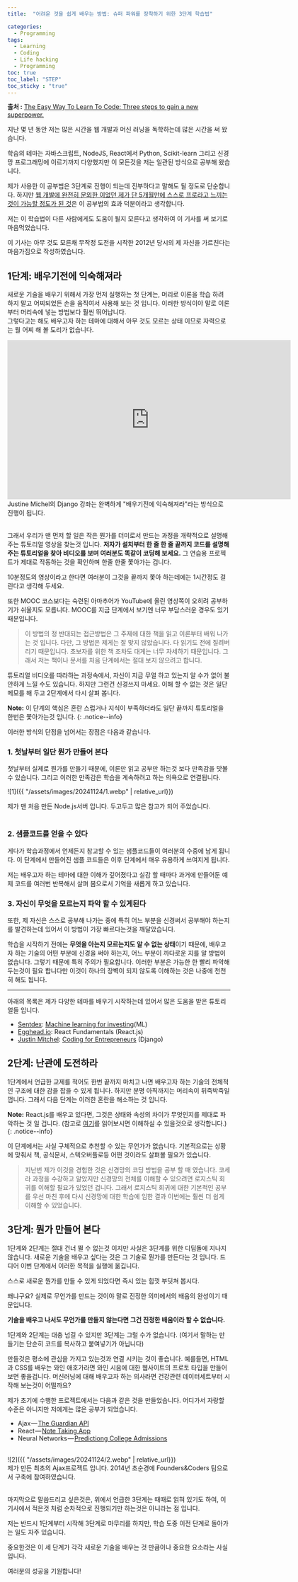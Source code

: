 ```yaml
---
title:  "어려운 것을 쉽게 배우는 방법: 슈퍼 파워를 장착하기 위한 3단계 학습법"

categories: 
  - Programming
tags:
  - Learning
  - Coding
  - Life hacking
  - Programming
toc: true
toc_label: "STEP"
toc_sticky : "true"
---
```

**출처 :** [The Easy Way To Learn To Code: Three steps to gain a new superpower.](https://medium.com/learning-new-stuff/a-simple-technique-to-learn-hard-stuff-ffaa7879bf7c#.6girgsf9x)

지난 몇 년 동안 저는 많은 시간을 웹 개발과 머신 러닝을 독학하는데 많은 시간을 써 왔습니다.

학습의 테마는 자바스크립트, NodeJS, React에서 Python, Scikit-learn 그리고 신경망 프로그래밍에 이르기까지 다양했지만 이 모든것을 저는 일관된 방식으로 공부해 왔습니다.

제가 사용한 이 공부법은 3단계로 진행이 되는데 진부하다고 말해도 될 정도로 단순합니다. 하지만 [웹 개발에 완전히 문외한 이었던 제가 단 5개월만에 스스로 프로라고 느끼는 것이 가능할 정도가 된 것](https://medium.com/founders-coders/from-non-technical-to-hired-in-5-months-d010f601b1bc#.isfnq8t1m)은 이 공부법의 효과 덕분이라고 생각합니다.

저는 이 학습법이 다른 사람에게도 도움이 될지 모른다고 생각하여 이 기사를 써 보기로 마음먹었습니다.

이 기사는 아무 것도 모른채 무작정 도전을 시작한 2012년 당시의 제 자신을 가르친다는 마음가짐으로 작성하였습니다.


## 1단계: 배우기전에 익숙해져라
새로운 기술을 배우기 위해서 가장 먼저 실행하는 첫 단계는, 머리로 이론을 학습 하려 하지 말고 어찌되었든 손을 움직여서 사용해 보는 것 입니다. 이러한 방식이야 말로 이론부터 머리속에 넣는 방법보다 훨씬 뛰어납니다.  
그렇다고는 해도 배우고자 하는 테마에 대해서 아무 것도 모르는 상태 이므로 자력으로는 뭘 어찌 해 볼 도리가 없습니다.

<iframe width="640" height="360" src="https://www.youtube.com/embed/d1UyEc6zIlw?si=TBW4_qVqbdR8TB4g" frameborder="0" allowfullscreen></iframe>  
<figcaption>Justine Michel의 Django 강좌는 완벽하게 "배우기전에 익숙해져라"라는 방식으로 진행이 됩니다.</figcaption>
<br>

그래서 우리가 맨 먼저 할 일은 작은 뭔가를 더미로서 만드는 과정을 개략적으로 설명해주는 튜토리얼 영상을 찾는것 입니다. **저자가 설치부터 한 줄 한 줄 끝까지 코드를 설명해 주는 튜토리얼을 찾아 비디오를 보며 여러분도 똑같이 코딩해 보세요.** 그 연습용 프로젝트가 제대로 작동하는 것을 확인하며 한줄 한줄 쫓아가는 겁니다.

10분정도의 영상이라고 한다면 여러분이 그것을 끝까지 쫓아 하는데에는 1시간정도 걸린다고 생각해 두세요.

또한 MOOC 코스보다는 숙련된 아마추어가 YouTube에 올린 영상쪽이 오히려 공부하기가 쉬울지도 모릅니다. MOOC를 지금 단계에서 보기엔 너무 부담스러운 경우도 있기 때문입니다.

> 이 방법의 정 반대되는 접근방법은 그 주제에 대한 책을 읽고 이론부터 배워 나가는 것 입니다. 다만, 그 방법은 제게는 잘 맞지 않았습니다. 다 읽기도 전에 질려버리기 때문입니다. 초보자를 위한 책 조차도 대게는 너무 자세하기 때문입니다. 그래서 저는 책이나 문서를 처음 단계에서는 절대 보지 않으려고 합니다.

튜토리얼 비디오를 따라하는 과정속에서, 자신이 지금 무얼 하고 있는지 알 수가 없어 불안하게 느낄 수도 있습니다. 하지만 그런건 신경쓰지 마세요. 이해 할 수 없는 것은 일단 메모를 해 두고 2단계에서 다시 살펴 봅니다.

**Note:** 이 단계의 핵심은 혼란 스럽거나 지식이 부족하더라도 일단 끝까지 튜토리얼을 한번은 쫓아가는것 입니다.
{: .notice--info}

이러한 방식의 단점을 넘어서는 장점은 다음과 같습니다.

### 1. 첫날부터 일단 뭔가 만들어 본다
첫날부터 실제로 뭔가를 만들기 때문에, 이론만 읽고 공부만 하는것 보다 만족감을 맛볼 수 있습니다. 그리고 이러한 만족감은 학습을 계속하려고 하는 의욕으로 연결됩니다.

![1]({{ "/assets/images/20241124/1.webp" | relative_url}})
<figcaption>제가 맨 처음 만든 Node.js서버 입니다. 두고두고 많은 참고가 되어 주었습니다.</figcaption>
<br>

### 2. 샘플코드를 얻을 수 있다
게다가 학습과정에서 언제든지 참고할 수 있는 샘플코드들이 여러분의 수중에 남게 됩니다. 이 단계에서 만들어진 샘플 코드들은 이후 단계에서 매우 유용하게 쓰여지게 됩니다.

저는 배우고자 하는 테마에 대한 이해가 깊어졌다고 실감 할 때마다 과거에 만들어둔 예제 코드를 여러번 반복해서 살펴 봄으로서 기억을 새롭게 하고 있습니다.

### 3. 자신이 무엇을 모르는지 파악 할 수 있게된다
또한, 제 자신은 스스로 공부해 나가는 중에 특히 어느 부분을 신경써서 공부해야 하는지를 발견하는데 있어서 이 방법이 가장 빠르다는것을 깨달았습니다.

학습을 시작하기 전에는 **무엇을 아는지 모르는지도 알 수 없는 상태**이기 때문에, 배우고자 하는 기술의 어떤 부분에 신경을 써야 하는지, 어느 부분이 까다로운 지를 알 방법이 없습니다. 그렇기 때문에 특히 주의가 필요합니다. 이러한 부분은 가능한 한 빨리 파악해 두는것이 필요 합니다만 이것이 하나의 장벽이 되지 않도록 이해하는 것은 나중에 천천히 해도 됩니다.

---

아래의 목록은 제가 다양한 테마를 배우기 시작하는데 있어서 많은 도움을 받은 튜토리얼들 입니다.

* [Sentdex](https://medium.com/@Sentdex): [Machine learning for investing](https://www.youtube.com/playlist?list=PLQVvvaa0QuDd0flgGphKCej-9jp-QdzZ3)(ML)
* [Egghead.io](https://x.com/eggheadio): React Fundamentals (React.js)
* [Justin Mitchel](https://x.com/justinmitchel): [Coding for Entrepreneurs](https://www.codingforentrepreneurs.com/) (Django)


## 2단계: 난관에 도전하라
1단계에서 언급한 교제를 적어도 한번 끝까지 마치고 나면 배우고자 하는 기술의 전체적인 구조에 대한 감을 잡을 수 있게 됩니다. 하지만 분명 아직까지는 머리속이 뒤죽박죽일 껍니다. 그래서 다음 단계는 이러한 혼란을 해소하는 것 입니다.

**Note:** React.js를 배우고 있다면, 그것은 상태와 속성의 차이가 무엇인지를 제대로 파악하는 것 일 겁니다. (참고로 [여기](https://medium.com/learning-new-stuff/learn-react-js-in-7-min-92a1ef023003#.sl1yxfy7w)를 읽어보시면 이해하실 수 있을것으로 생각합니다.)
{: .notice--info}

이 단계에서는 사실 구체적으로 추천할 수 있는 무언가가 없습니다. 기본적으로는 상황에 맞춰서 책, 공식문서, 스텍오버플로등 어떤 것이라도 살펴볼 필요가 있습니다.

>지난번 제가 이것을 경험한 것은 신경망의 코딩 방법을 공부 할 때 였습니다. 코세라 과정을 수강하고 알았지만 신경망의 전체를 이해할 수 있으려면 로지스틱 회귀를 이해할 필요가 있었던 겁니다. 그래서 로지스틱 회귀에 대한 기본적인 공부를 우선 마친 후에 다시 신경망에 대한 학습에 임한 결과 이번에는 훨씬 더 쉽게 이해할 수 있었습니다.


## 3단계: 뭔가 만들어 본다
1단계와 2단계는 절대 건너 뛸 수 없는것 이지만 사실은 3단계를 위한 디딤돌에 지나지 않습니다. 새로운 기술을 배우고 싶다는 것은 그 기술로 뭔가를 만든다는 것 입니다. 드디어 이번 단계에서 이러한 목적을 실행에 옮깁니다.

스스로 새로운 뭔가를 만들 수 있게 되었다면 즉시 있는 힘껏 부딧쳐 봅시다.

왜냐구요? 실제로 무언가를 만드는 것이야 말로 진정한 의미에서의 배움의 완성이기 때문입니다.

**기술을 배우고 나서도 무언가를 만들지 않는다면 그건 진정한 배움이라 할 수 없습니다.**

1단계와 2단계는 대충 넘길 수 있지만 3단계는 그럴 수가 없습니다. (여기서 말하는 만들기는 단순히 코드를 복사하고 붙여넣기가 아닙니다)

만들것은 평소에 관심을 가지고 있는것과 연결 시키는 것이 좋습니다. 예를들면, HTML과 CSS를 배우는 와인 애호가라면 와인 시음에 대한 웹사이트의 프로토 타입을 만들어보면 좋을겁니다. 머신러닝에 대해 배우고자 하는 의사라면 건강관련 데이터세트부터 시작해 보는것이 어떨까요?

제가 초기에 수행한 프로젝트에서는 다음과 같은 것을 만들었습니다.
어디가서 자랑할 수준은 아니지만 저에게는 많은 공부가 되었습니다.


* Ajax — [The Guardian API](https://github.com/foundry-matrix/The-Guardian)
* React — [Note Taking App](https://github.com/foundry-matrix/NoteTakingApp)
* Neural Networks — [Predictiong College Admissions](https://github.com/perborgen/NeuralNetworkNoob)

<br>
![2]({{ "/assets/images/20241124/2.webp" | relative_url}})
<figcaption>제가 만든 최초의 Ajax프로젝트 입니다. 2014년 초순경에 Founders&Coders 팀으로서 구축에 참여하였습니다.</figcaption>
<br>

마지막으로 말씀드리고 싶은것은, 위에서 언급한 3단계는 때때로 얽혀 있기도 하여, 이 기사에서 적은것 처럼 순차적으로 진행되기만 하는것은 아니라는 점 입니다.

저는 반드시 1단계부터 시작해 3단계로 마무리를 하지만, 학습 도중 이전 단계로 돌아가는 일도 자주 있습니다.

중요한것은 이 세 단계가 각각 새로운 기술을 배우는 것 만큼이나 중요한 요소라는 사실 입니다.

여러분의 성공을 기원합니다!
